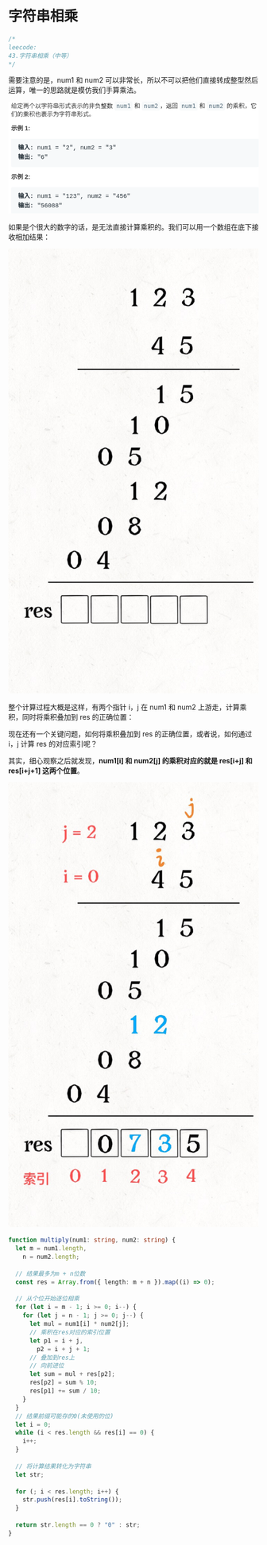 # 字符串相乘

```typescript
/*
leecode:
43.字符串相乘（中等）
*/
```

需要注意的是，num1 和 num2 可以非常长，所以不可以把他们直接转成整型然后运算，唯一的思路就是模仿我们手算乘法。

![字符串相乘1](../../../resource/blogs/images/algorithm/字符串相乘1.png)

如果是个很大的数字的话，是无法直接计算乘积的。我们可以用一个数组在底下接收相加结果：

![字符串相乘2](../../../resource/blogs/images/algorithm/字符串相乘2.jpeg)

整个计算过程大概是这样，有两个指针 i，j 在 num1 和 num2 上游走，计算乘积，同时将乘积叠加到 res 的正确位置：

现在还有一个关键问题，如何将乘积叠加到 res 的正确位置，或者说，如何通过 i，j 计算 res 的对应索引呢？

其实，细心观察之后就发现，**num1[i] 和 num2[j] 的乘积对应的就是 res[i+j] 和 res[i+j+1] 这两个位置**。

![字符串相乘3](../../../resource/blogs/images/algorithm/字符串相乘3.jpeg)

```typescript
function multiply(num1: string, num2: string) {
  let m = num1.length,
    n = num2.length;

  // 结果最多为m + n位数
  const res = Array.from({ length: m + n }).map((i) => 0);

  // 从个位开始逐位相乘
  for (let i = m - 1; i >= 0; i--) {
    for (let j = n - 1; j >= 0; j--) {
      let mul = num1[i] * num2[j];
      // 乘积在res对应的索引位置
      let p1 = i + j,
        p2 = i + j + 1;
      // 叠加到res上
      // 向前进位
      let sum = mul + res[p2];
      res[p2] = sum % 10;
      res[p1] += sum / 10;
    }
  }
  // 结果前缀可能存的0(未使用的位)
  let i = 0;
  while (i < res.length && res[i] == 0) {
    i++;
  }

  // 将计算结果转化为字符串
  let str;

  for (; i < res.length; i++) {
    str.push(res[i].toString());
  }

  return str.length == 0 ? "0" : str;
}
```
